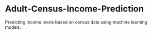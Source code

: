 # Adult-Census-Income-Prediction
Predicting income levels based on census data using machine learning models.
